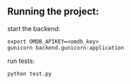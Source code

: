## Running the project:

start the backend:
```
export OMDB_APIKEY=<omdb_key>
gunicorn backend.gunicorn:application
```

run tests:
```
python test.py
```
